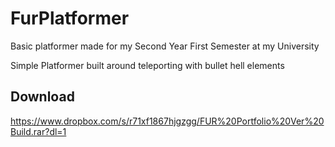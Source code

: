 # FurPlatformer
Basic platformer made for my Second Year First Semester at my University

Simple Platformer built around teleporting with bullet hell elements

## Download

https://www.dropbox.com/s/r71xf1867hjgzgg/FUR%20Portfolio%20Ver%20Build.rar?dl=1
